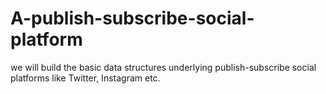 # A-publish-subscribe-social-platform
we will build the basic data structures underlying publish-subscribe social platforms like Twitter, Instagram etc.
